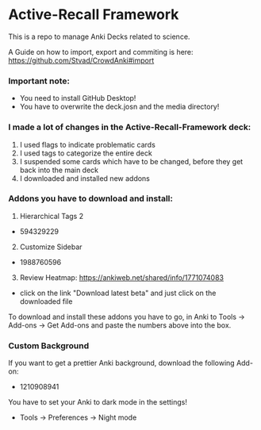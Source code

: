 # Active-Recall Framework
 
This is a repo to manage Anki Decks related to science.

A Guide on how to import, export and commiting is here:
https://github.com/Stvad/CrowdAnki#import

### Important note:
* You need to install GitHub Desktop!
* You have to overwrite the deck.josn and the media directory!

### I made a lot of changes in the Active-Recall-Framework deck: 
1. I used flags to indicate problematic cards
2. I used tags to categorize the entire deck
3. I suspended some cards which have to be changed, before they get back into the main deck
4. I downloaded and installed new addons

### Addons you have to download and install:
1. Hierarchical Tags 2
* 594329229 
2. Customize Sidebar
* 1988760596
3. Review Heatmap: https://ankiweb.net/shared/info/1771074083
* click on the link "Download latest beta" and just click on the downloaded file

To download and install these addons you have to go, in Anki to Tools -> Add-ons -> Get Add-ons and paste the numbers above into the box.

### Custom Background
If you want to get a prettier Anki background, download the following Add-on:
* 1210908941

You have to set your Anki to dark mode in the settings!
* Tools -> Preferences -> Night mode
